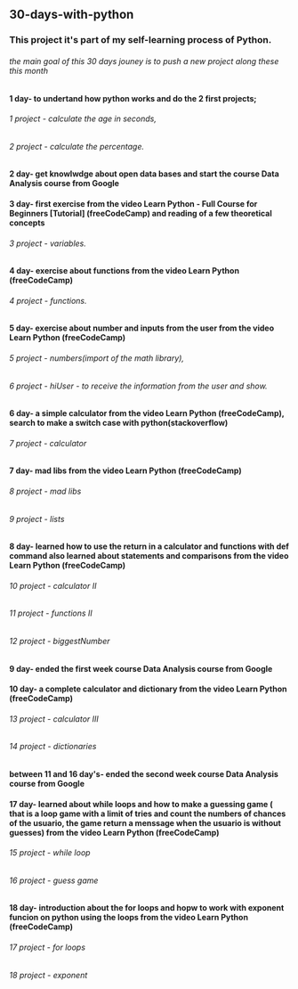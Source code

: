 ## 30-days-with-python

### This project it's part of my self-learning process of Python.

###### the main goal of this  30 days jouney is to push a new project along these this month

#### 1 day- to undertand how python works and do the 2 first projects;
###### 1 project - calculate the age in seconds,
###### 2 project - calculate the percentage.

#### 2 day- get knowlwdge about open data bases and start the course Data Analysis course from Google 

#### 3 day- first exercise from the video Learn Python - Full Course for Beginners [Tutorial] (freeCodeCamp) and reading of a few theoretical concepts 
###### 3 project - variables.

#### 4 day- exercise about functions from the video Learn Python (freeCodeCamp)
###### 4 project - functions.

#### 5 day- exercise about number and inputs from the user from the video Learn Python (freeCodeCamp)
###### 5 project - numbers(import of the math library),
###### 6 project - hiUser - to receive the information from the user and show.

#### 6 day- a simple calculator  from the video Learn Python (freeCodeCamp), search to make a switch case with python(stackoverflow)
###### 7 project - calculator

#### 7 day- mad libs  from the video Learn Python (freeCodeCamp)
###### 8 project - mad libs
###### 9 project - lists

#### 8 day- learned how to use the return in a calculator and functions with def command also learned about statements and comparisons from the video Learn Python (freeCodeCamp)
###### 10 project - calculator II
###### 11 project - functions II
###### 12 project - biggestNumber

#### 9 day- ended the first week course Data Analysis course from Google 

#### 10 day- a complete calculator and dictionary from the video Learn Python (freeCodeCamp)
###### 13 project - calculator III
###### 14 project - dictionaries

#### between 11 and 16 day's- ended the second week course Data Analysis course from Google 

#### 17 day- learned about while loops and how to make a guessing game ( that is a loop game with a limit of tries and count the numbers of chances of the usuario, the game return a menssage when the usuario is without guesses) from the video Learn Python (freeCodeCamp)
###### 15 project - while loop
###### 16 project - guess game 

#### 18 day- introduction about the for loops and hopw to work with exponent funcion on python using the loops from the video Learn Python (freeCodeCamp)
###### 17 project - for loops
###### 18 project - exponent
